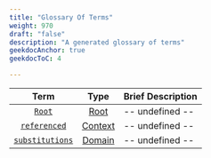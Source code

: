 ```yaml
---
title: "Glossary Of Terms"
weight: 970
draft: "false"
description: "A generated glossary of terms"
geekdocAnchor: true
geekdocToC: 4

---
```

| Term | Type | Brief Description |
| :---: | :---: | :---              |
| [`Root`](/) | [Root](https://riddl.tech/concepts/root/) | -- undefined -- |
| [`referenced`](/substitutions/referenced) | [Context](https://riddl.tech/concepts/context/) | -- undefined -- |
| [`substitutions`](/substitutions) | [Domain](https://riddl.tech/concepts/domain/) | -- undefined -- |
